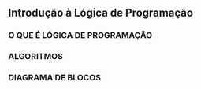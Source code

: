## Introdução à Lógica de Programação

### O QUE É LÓGICA DE PROGRAMAÇÃO

### ALGORITMOS

### DIAGRAMA DE BLOCOS
